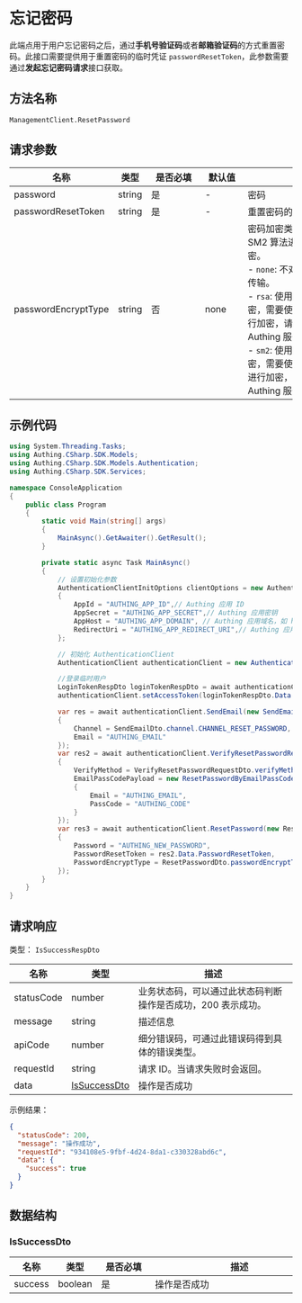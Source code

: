 # 忘记密码

<!--
  警告⚠️：
  不要直接修改该文档，
  https://github.com/Authing/authing-docs-factory
  使用该项目进行生成
-->

<LastUpdated />

此端点用于用户忘记密码之后，通过**手机号验证码**或者**邮箱验证码**的方式重置密码。此接口需要提供用于重置密码的临时凭证 `passwordResetToken`，此参数需要通过**发起忘记密码请求**接口获取。

## 方法名称

`ManagementClient.ResetPassword`

## 请求参数

| 名称 | 类型 | <div style="width:80px">是否必填</div> | <div style="width:60px">默认值</div> | <div style="width:300px">描述</div> | <div style="width:200px">示例值</div> |
| ---- | ---- | ---- | ---- | ---- | ---- |
| password | string | 是 | - | 密码  |  |
| passwordResetToken | string | 是 | - | 重置密码的 token  |  |
| passwordEncryptType | string | 否 | none | 密码加密类型，支持使用 RSA256 和国密 SM2 算法进行加密。默认为 `none` 不加密。<br>- `none`: 不对密码进行加密，使用明文进行传输。<br>- `rsa`: 使用 RSA256 算法对密码进行加密，需要使用 Authing 服务的 RSA 公钥进行加密，请阅读**介绍**部分了解如何获取 Authing 服务的 RSA256 公钥。<br>- `sm2`: 使用 [国密 SM2 算法](https://baike.baidu.com/item/SM2/15081831) 对密码进行加密，需要使用 Authing 服务的 SM2 公钥进行加密，请阅读**介绍**部分了解如何获取 Authing 服务的 SM2 公钥。<br>    | `none` |




## 示例代码

```csharp
using System.Threading.Tasks;
using Authing.CSharp.SDK.Models;
using Authing.CSharp.SDK.Models.Authentication;
using Authing.CSharp.SDK.Services;

namespace ConsoleApplication
{
    public class Program
    {
        static void Main(string[] args)
        {
            MainAsync().GetAwaiter().GetResult();
        }

        private static async Task MainAsync()
        {
            // 设置初始化参数
            AuthenticationClientInitOptions clientOptions = new AuthenticationClientInitOptions
            {
                AppId = "AUTHING_APP_ID",// Authing 应用 ID
                AppSecret = "AUTHING_APP_SECRET",// Authing 应用密钥
                AppHost = "AUTHING_APP_DOMAIN", // Authing 应用域名，如 https://example.authing.cn
                RedirectUri = "AUTHING_APP_REDIRECT_URI",// Authing 应用配置的登录回调地址
            };

            // 初始化 AuthenticationClient
            AuthenticationClient authenticationClient = new AuthenticationClient(clientOptions);

            //登录临时用户
            LoginTokenRespDto loginTokenRespDto = await authenticationClient.SignInByAccountPassword("AUTHING_USERNAME", "AUTHING_USER_PASSWORD");
            authenticationClient.setAccessToken(loginTokenRespDto.Data.Access_token);

            var res = await authenticationClient.SendEmail(new SendEmailDto()
            {
                Channel = SendEmailDto.channel.CHANNEL_RESET_PASSWORD,
                Email = "AUTHING_EMAIL"
            });
            var res2 = await authenticationClient.VerifyResetPasswordRequest(new VerifyResetPasswordRequestDto
            {
                VerifyMethod = VerifyResetPasswordRequestDto.verifyMethod.EMAIL_PASSCODE,
                EmailPassCodePayload = new ResetPasswordByEmailPassCodeDto()
                {
                    Email = "AUTHING_EMAIL",
                    PassCode = "AUTHING_CODE"
                }
            });
            var res3 = await authenticationClient.ResetPassword(new ResetPasswordDto
            {
                Password = "AUTHING_NEW_PASSWORD",
                PasswordResetToken = res2.Data.PasswordResetToken,
                PasswordEncryptType = ResetPasswordDto.passwordEncryptType.NONE,
            });
        }
    }
}
```




## 请求响应

类型： `IsSuccessRespDto`

| 名称 | 类型 | 描述 |
| ---- | ---- | ---- |
| statusCode | number | 业务状态码，可以通过此状态码判断操作是否成功，200 表示成功。 |
| message | string | 描述信息 |
| apiCode | number | 细分错误码，可通过此错误码得到具体的错误类型。 |
| requestId | string | 请求 ID。当请求失败时会返回。 |
| data | <a href="#IsSuccessDto">IsSuccessDto</a> | 操作是否成功 |



示例结果：

```json
{
  "statusCode": 200,
  "message": "操作成功",
  "requestId": "934108e5-9fbf-4d24-8da1-c330328abd6c",
  "data": {
    "success": true
  }
}
```

## 数据结构


### <a id="IsSuccessDto"></a> IsSuccessDto

| 名称 | 类型 | <div style="width:80px">是否必填</div> | <div style="width:300px">描述</div> | <div style="width:200px">示例值</div> |
| ---- |  ---- | ---- | ---- | ---- |
| success | boolean | 是 | 操作是否成功   |  `true` |


